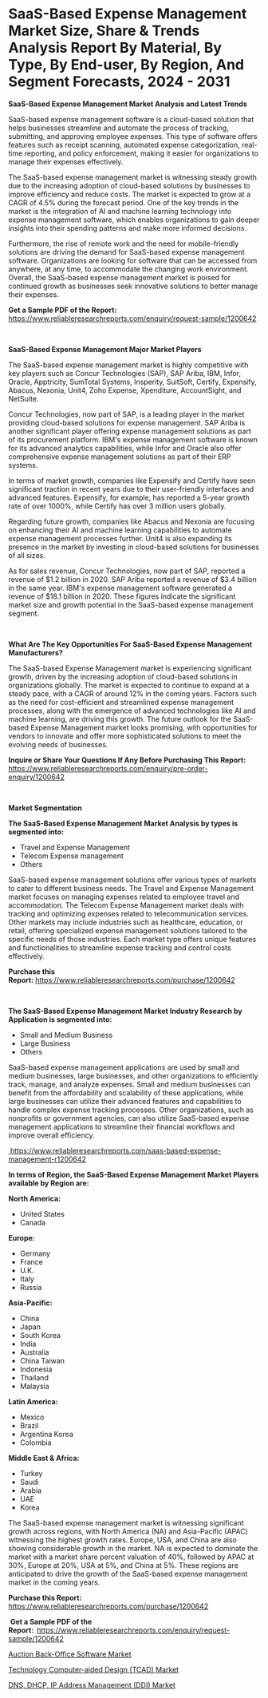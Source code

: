 <p><h1>SaaS-Based Expense Management Market Size, Share & Trends Analysis Report By Material, By Type, By End-user, By Region, And Segment Forecasts, 2024 - 2031</h1></p><p><strong>SaaS-Based Expense Management Market Analysis and Latest Trends</strong></p>
<p><p>SaaS-based expense management software is a cloud-based solution that helps businesses streamline and automate the process of tracking, submitting, and approving employee expenses. This type of software offers features such as receipt scanning, automated expense categorization, real-time reporting, and policy enforcement, making it easier for organizations to manage their expenses effectively.</p><p>The SaaS-based expense management market is witnessing steady growth due to the increasing adoption of cloud-based solutions by businesses to improve efficiency and reduce costs. The market is expected to grow at a CAGR of 4.5% during the forecast period. One of the key trends in the market is the integration of AI and machine learning technology into expense management software, which enables organizations to gain deeper insights into their spending patterns and make more informed decisions.</p><p>Furthermore, the rise of remote work and the need for mobile-friendly solutions are driving the demand for SaaS-based expense management software. Organizations are looking for software that can be accessed from anywhere, at any time, to accommodate the changing work environment. Overall, the SaaS-based expense management market is poised for continued growth as businesses seek innovative solutions to better manage their expenses.</p></p>
<p><strong>Get a Sample PDF of the Report:&nbsp;</strong> <a href="https://www.reliableresearchreports.com/enquiry/request-sample/1200642">https://www.reliableresearchreports.com/enquiry/request-sample/1200642</a></p>
<p>&nbsp;</p>
<p><strong>SaaS-Based Expense Management Major Market Players</strong></p>
<p><p>The SaaS-based expense management market is highly competitive with key players such as Concur Technologies (SAP), SAP Ariba, IBM, Infor, Oracle, Apptricity, SumTotal Systems, Insperity, SuitSoft, Certify, Expensify, Abacus, Nexonia, Unit4, Zoho Expense, Xpenditure, AccountSight, and NetSuite.</p><p>Concur Technologies, now part of SAP, is a leading player in the market providing cloud-based solutions for expense management. SAP Ariba is another significant player offering expense management solutions as part of its procurement platform. IBM's expense management software is known for its advanced analytics capabilities, while Infor and Oracle also offer comprehensive expense management solutions as part of their ERP systems.</p><p>In terms of market growth, companies like Expensify and Certify have seen significant traction in recent years due to their user-friendly interfaces and advanced features. Expensify, for example, has reported a 5-year growth rate of over 1000%, while Certify has over 3 million users globally.</p><p>Regarding future growth, companies like Abacus and Nexonia are focusing on enhancing their AI and machine learning capabilities to automate expense management processes further. Unit4 is also expanding its presence in the market by investing in cloud-based solutions for businesses of all sizes.</p><p>As for sales revenue, Concur Technologies, now part of SAP, reported a revenue of $1.2 billion in 2020. SAP Ariba reported a revenue of $3.4 billion in the same year. IBM's expense management software generated a revenue of $18.1 billion in 2020. These figures indicate the significant market size and growth potential in the SaaS-based expense management segment.</p></p>
<p>&nbsp;</p>
<p><strong>What Are The Key Opportunities For SaaS-Based Expense Management Manufacturers?</strong></p>
<p><p>The SaaS-based Expense Management market is experiencing significant growth, driven by the increasing adoption of cloud-based solutions in organizations globally. The market is expected to continue to expand at a steady pace, with a CAGR of around 12% in the coming years. Factors such as the need for cost-efficient and streamlined expense management processes, along with the emergence of advanced technologies like AI and machine learning, are driving this growth. The future outlook for the SaaS-based Expense Management market looks promising, with opportunities for vendors to innovate and offer more sophisticated solutions to meet the evolving needs of businesses.</p></p>
<p><strong>Inquire or Share Your Questions If Any Before Purchasing This Report:</strong> <a href="https://www.reliableresearchreports.com/enquiry/pre-order-enquiry/1200642">https://www.reliableresearchreports.com/enquiry/pre-order-enquiry/1200642</a></p>
<p>&nbsp;</p>
<p><strong>Market Segmentation</strong></p>
<p><strong>The SaaS-Based Expense Management Market Analysis by types is segmented into:</strong></p>
<p><ul><li>Travel and Expense Management</li><li>Telecom Expense management</li><li>Others</li></ul></p>
<p><p>SaaS-based expense management solutions offer various types of markets to cater to different business needs. The Travel and Expense Management market focuses on managing expenses related to employee travel and accommodation. The Telecom Expense Management market deals with tracking and optimizing expenses related to telecommunication services. Other markets may include industries such as healthcare, education, or retail, offering specialized expense management solutions tailored to the specific needs of those industries. Each market type offers unique features and functionalities to streamline expense tracking and control costs effectively.</p></p>
<p><strong>Purchase this Report:&nbsp;</strong><a href="https://www.reliableresearchreports.com/purchase/1200642">https://www.reliableresearchreports.com/purchase/1200642</a></p>
<p>&nbsp;</p>
<p><strong>The SaaS-Based Expense Management Market Industry Research by Application is segmented into:</strong></p>
<p><ul><li>Small and Medium Business</li><li>Large Business</li><li>Others</li></ul></p>
<p><p>SaaS-based expense management applications are used by small and medium businesses, large businesses, and other organizations to efficiently track, manage, and analyze expenses. Small and medium businesses can benefit from the affordability and scalability of these applications, while large businesses can utilize their advanced features and capabilities to handle complex expense tracking processes. Other organizations, such as nonprofits or government agencies, can also utilize SaaS-based expense management applications to streamline their financial workflows and improve overall efficiency.</p></p>
<p><a href="https://www.reliableresearchreports.com/saas-based-expense-management-r1200642">&nbsp;https://www.reliableresearchreports.com/saas-based-expense-management-r1200642</a></p>
<p><strong>In terms of Region, the SaaS-Based Expense Management Market Players available by Region are:</strong></p>
<p>
    <p> <strong> North America: </strong>
        <ul>
            <li>United States</li>
            <li>Canada</li>
        </ul>
        </p> 
    <p> <strong> Europe: </strong>
        <ul>
            <li>Germany</li>
            <li>France</li>
            <li>U.K.</li>
            <li>Italy</li>
            <li>Russia</li>
        </ul>
        </p> 
    <p> <strong> Asia-Pacific: </strong>
        <ul>
            <li>China</li>
            <li>Japan</li>
            <li>South Korea</li>
            <li>India</li>
            <li>Australia</li>
            <li>China Taiwan</li>
            <li>Indonesia</li>
            <li>Thailand</li>
            <li>Malaysia</li>
        </ul>
        </p> 
    <p> <strong> Latin America: </strong>
        <ul>
            <li>Mexico</li>
            <li>Brazil</li>
            <li>Argentina Korea</li>
            <li>Colombia</li>
        </ul>
        </p> 
    <p> <strong> Middle East & Africa: </strong>
        <ul>
            <li>Turkey</li>
            <li>Saudi</li>
            <li>Arabia</li>
            <li>UAE</li>
            <li>Korea</li>
        </ul>
    </p>
    </p>
<p><p>The SaaS-based expense management market is witnessing significant growth across regions, with North America (NA) and Asia-Pacific (APAC) witnessing the highest growth rates. Europe, USA, and China are also showing considerable growth in the market. NA is expected to dominate the market with a market share percent valuation of 40%, followed by APAC at 30%, Europe at 20%, USA at 5%, and China at 5%. These regions are anticipated to drive the growth of the SaaS-based expense management market in the coming years.</p></p>
<p><strong>Purchase this Report: </strong><a href="https://www.reliableresearchreports.com/purchase/1200642">https://www.reliableresearchreports.com/purchase/1200642</a></p>
<p>&nbsp;<strong>Get a Sample PDF of the Report:&nbsp;&nbsp;</strong><a href="https://www.reliableresearchreports.com/enquiry/request-sample/1200642">https://www.reliableresearchreports.com/enquiry/request-sample/1200642</a></p>
<p><strong></strong></p>
<p><p><a href="https://github.com/victorialyman98067/Market-Research-Report-List-1/blob/main/auction-back-office-software-market.md">Auction Back-Office Software Market</a></p><p><a href="https://github.com/erickahgreen002024/Market-Research-Report-List-1/blob/main/technology-computer-aided-design-tcad-market.md">Technology Computer-aided Design (TCAD) Market</a></p><p><a href="https://github.com/caylechardson65746/Market-Research-Report-List-1/blob/main/dns-dhcp-ip-address-management-ddi-market.md">DNS, DHCP, IP Address Management (DDI) Market</a></p></p>